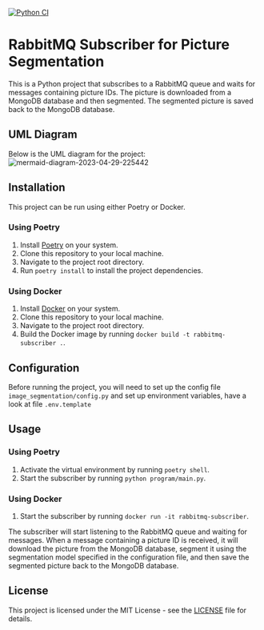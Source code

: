 [![Python CI](https://github.com/rostekus/image-segmentation-subscriber/actions/workflows/python_ci.yaml/badge.svg?branch=main)](https://github.com/rostekus/image-segmentation-subscriber/actions/workflows/python_ci.yaml)

# RabbitMQ Subscriber for Picture Segmentation

This is a Python project that subscribes to a RabbitMQ queue and waits for messages containing picture IDs. The picture is downloaded from a MongoDB database and then segmented. The segmented picture is saved back to the MongoDB database.

## UML Diagram
Below is the UML diagram for the project:
![mermaid-diagram-2023-04-29-225442](https://user-images.githubusercontent.com/34031791/235321771-9b5f10cb-ece0-40fa-bf78-fc783ff585df.svg)



## Installation

This project can be run using either Poetry or Docker.

### Using Poetry

1. Install [Poetry](https://python-poetry.org/docs/#installation) on your system.
2. Clone this repository to your local machine.
3. Navigate to the project root directory.
4. Run `poetry install` to install the project dependencies.

### Using Docker

1. Install [Docker](https://docs.docker.com/get-docker/) on your system.
2. Clone this repository to your local machine.
3. Navigate to the project root directory.
4. Build the Docker image by running `docker build -t rabbitmq-subscriber .`.

## Configuration

Before running the project, you will need to set up the config file `image_segmentation/config.py` and set up environment variables, have a look at file `.env.template`


## Usage

### Using Poetry

1. Activate the virtual environment by running `poetry shell`.
2. Start the subscriber by running `python program/main.py`.

### Using Docker

1. Start the subscriber by running `docker run -it rabbitmq-subscriber`.

The subscriber will start listening to the RabbitMQ queue and waiting for messages. When a message containing a picture ID is received, it will download the picture from the MongoDB database, segment it using the segmentation model specified in the configuration file, and then save the segmented picture back to the MongoDB database.

## License

This project is licensed under the MIT License - see the [LICENSE](LICENSE) file for details.
